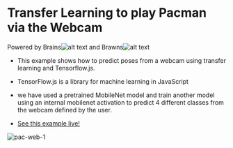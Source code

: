 # Transfer Learning to play Pacman via the Webcam

Powered by Brains![alt text](https://i.ibb.co/71xNDQz/iconfinder-AI-Extention-289519-2.png "Artifical Intelligence") and Brawns![alt text](https://i.ibb.co/bX0G8d4/iconfinder-code-programming-javascript-software-develop-command-language-652581-1.png "JavaScript")

* This example shows how to predict poses from a webcam using transfer learning and Tensorflow.js.

* TensorFlow.js is a library for machine learning in JavaScript

* we have used a pretrained MobileNet model and train another model using an internal mobilenet activation to predict 4 different classes from the webcam defined by the user.

- [See this example live!](http://www.web-pac.ml/)

![pac-web-1](https://user-images.githubusercontent.com/55001688/64742519-f3a1af80-d515-11e9-91ee-a9e914471f36.PNG)

